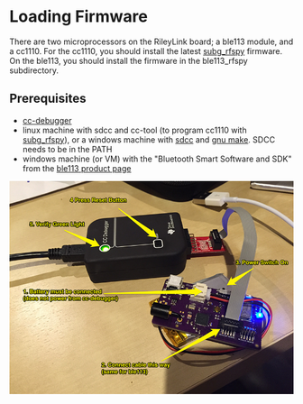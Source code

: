 # Loading Firmware

There are two microprocessors on the RileyLink board; a ble113 module, and a cc1110.  For the cc1110, you should install the latest [subg_rfspy](https://github.com/ps2/subg_rfspy) firmware. On the ble113, you should install the firmware in the ble113_rfspy subdirectory.

## Prerequisites

* [cc-debugger](http://www.ti.com/tool/cc-debugger)
* linux machine with sdcc and cc-tool (to program cc1110 with [subg_rfspy](https://github.com/ps2/subg_rfspy)), or
  a windows machine with [sdcc](http://sdcc.sourceforge.net/index.php#Download) and [gnu make](http://gnuwin32.sourceforge.net/downlinks/make.php).  SDCC needs to be in the PATH
* windows machine (or VM) with the "Bluetooth Smart Software and SDK" from the [ble113 product page](https://www.bluegiga.com/en-US/products/ble113-bluetooth-smart-module/)

![cc-debugger connection illustration](ccdbg.png)
